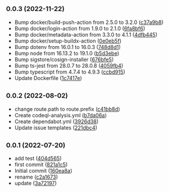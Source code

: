 ## <small>0.0.3 (2022-11-22)</small>

* Bump docker/build-push-action from 2.5.0 to 3.2.0 ([c37a9b8](https://github.com/bitofsky/simple-grpc-router/commit/c37a9b8))
* Bump docker/login-action from 1.9.0 to 2.1.0 ([6fa8bf6](https://github.com/bitofsky/simple-grpc-router/commit/6fa8bf6))
* Bump docker/metadata-action from 3.3.0 to 4.1.1 ([4dfb445](https://github.com/bitofsky/simple-grpc-router/commit/4dfb445))
* Bump docker/setup-buildx-action ([0e0eb5f](https://github.com/bitofsky/simple-grpc-router/commit/0e0eb5f))
* Bump dotenv from 16.0.1 to 16.0.3 ([748d8d1](https://github.com/bitofsky/simple-grpc-router/commit/748d8d1))
* Bump node from 16.13.2 to 19.1.0 ([b5d3ebe](https://github.com/bitofsky/simple-grpc-router/commit/b5d3ebe))
* Bump sigstore/cosign-installer ([676bfe5](https://github.com/bitofsky/simple-grpc-router/commit/676bfe5))
* Bump ts-jest from 28.0.7 to 28.0.8 ([4059fb4](https://github.com/bitofsky/simple-grpc-router/commit/4059fb4))
* Bump typescript from 4.7.4 to 4.9.3 ([ccbd915](https://github.com/bitofsky/simple-grpc-router/commit/ccbd915))
* Update Dockerfile ([1c7417e](https://github.com/bitofsky/simple-grpc-router/commit/1c7417e))



## <small>0.0.2 (2022-08-02)</small>

* change route.path to route.prefix ([c41bb8d](https://github.com/bitofsky/simple-grpc-router/commit/c41bb8d))
* Create codeql-analysis.yml ([b7da06a](https://github.com/bitofsky/simple-grpc-router/commit/b7da06a))
* Create dependabot.yml ([3926d38](https://github.com/bitofsky/simple-grpc-router/commit/3926d38))
* Update issue templates ([221dbc4](https://github.com/bitofsky/simple-grpc-router/commit/221dbc4))



## <small>0.0.1 (2022-07-20)</small>

* add test ([404d565](https://github.com/bitofsky/simple-grpc-router/commit/404d565))
* first commit ([821a1c5](https://github.com/bitofsky/simple-grpc-router/commit/821a1c5))
* Initial commit ([160ea8a](https://github.com/bitofsky/simple-grpc-router/commit/160ea8a))
* rename ([c2a1673](https://github.com/bitofsky/simple-grpc-router/commit/c2a1673))
* update ([3a72197](https://github.com/bitofsky/simple-grpc-router/commit/3a72197))




